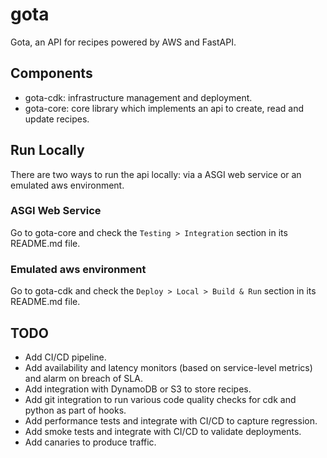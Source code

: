 # gota

Gota, an API for recipes powered by AWS and FastAPI.

## Components

-   gota-cdk: infrastructure management and deployment.
-   gota-core: core library which implements an api to create, read and update recipes.

## Run Locally

There are two ways to run the api locally: via a ASGI web service or an emulated aws environment.

### ASGI Web Service

Go to gota-core and check the `Testing > Integration` section in its README.md file.

### Emulated aws environment

Go to gota-cdk and check the `Deploy > Local > Build & Run` section in its README.md file.

## TODO

-   Add CI/CD pipeline.
-   Add availability and latency monitors (based on service-level metrics) and alarm on breach of SLA.
-   Add integration with DynamoDB or S3 to store recipes.
-   Add git integration to run various code quality checks for cdk and python as part of hooks.
-   Add performance tests and integrate with CI/CD to capture regression.
-   Add smoke tests and integrate with CI/CD to validate deployments.
-   Add canaries to produce traffic.
